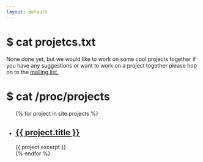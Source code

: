 ```yaml
---
layout: default
---
```

# $ cat projetcs.txt
None done yet, but we would like to work on some cool projects together
if you have any suggestions or want to work on a project together please
hop on to the [mailing list.](mailto:codingclub-discussoins+subscribe@googlegroups.com)

# $ cat /proc/projects
<ul>
    {% for project in site.projects %}
        <li> 
            <h2><a href="{{ project.url }}">{{ project.title }}</a></h2>
            {{ project.excerpt }}
        </li>
    {% endfor %}
</ul>
